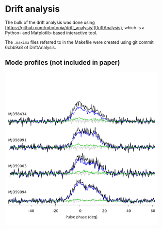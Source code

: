 # Drift analysis

The bulk of the drift analysis was done using [https://github.com/robotopia/drift_analysis](DriftAnalysis), which is a Python- and Matplotlib-based interactive tool.

The `.maxima` files referred to in the Makefile were created using git commit 6cbb9a8 of DriftAnalysis.

## Mode profiles (not included in paper)

![Mode profiles](mode_profiles.png)
